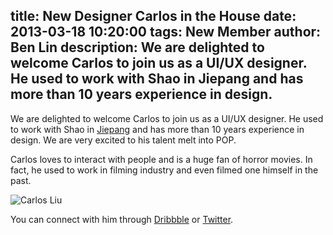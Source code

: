 title: New Designer Carlos in the House
date: 2013-03-18 10:20:00
tags: New Member
author: Ben Lin
description: We are delighted to welcome Carlos to join us as a UI/UX designer. He used to work with Shao in Jiepang and has more than 10 years experience in design.
---

We are delighted to welcome Carlos to join us as a UI/UX designer. He used to work with Shao in [Jiepang](jiepang.com) and has more than 10 years experience in design. We are very excited to his talent melt into POP.

Carlos loves to interact with people and is a huge fan of horror movies. In fact, he used to work in filming industry and even filmed one himself in the past.

![Carlos Liu](/img/profile/carlos-liu.png)

You can connect with him through [Dribbble](http://dribbble.com/morita7453) or [Twitter](https://twitter.com/morita7453).
